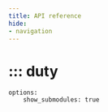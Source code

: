 ```yaml
---
title: API reference
hide:
- navigation
---
```


# ::: duty
    options:
        show_submodules: true
